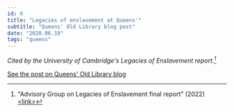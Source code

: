 ```yaml
---
id: 0
title: "Legacies of enslavement at Queens'"
subtitle: "Queens' Old Library blog post"
date: "2020.06.19"
tags: "queens"
---
```

_Cited by the University of Cambridge's Legacies of Enslavement report.[^1]_

[See the post on Queens' Old Library blog](https://queenslib.wordpress.com/2020/06/19/legacies-of-enslavement-at-queens/)

[^1]:"Advisory Group on Legacies of Enslavement final report" (2022) [&lt;link&gt;](https://www.cam.ac.uk/about-the-university/history/legacies-of-enslavement/advisory-group-on-legacies-of-enslavement-final-report)

